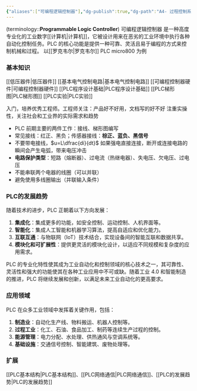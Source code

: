 ```yaml
---
{"aliases":["可编程逻辑控制器"],"dg-publish":true,"dg-path":"A4- 过程控制系统/PLC/PLC.md","permalink":"/A4- 过程控制系统/PLC/PLC/","dgPassFrontmatter":true,"noteIcon":"","created":"2024-10-03T15:41:38.000+08:00","updated":"2025-09-03T10:11:51.000+08:00"}
---
```


 
(terminology::**Programmable Logic Controller**)  可编程逻辑控制器
是一种高度专业化的工业数字[[计算机\|计算机]]，它被设计用来在恶劣的工业环境中执行各种自动化控制任务。PLC 的核心功能是提供一种可靠、灵活且易于编程的方式来控制机械和过程。
以[[罗克韦尔\|罗克韦尔]] PLC  micro800 为例

### 基本知识
[[低压器件\|低压器件]]
[[基本电气控制电路\|基本电气控制电路]]
[[可编程控制器硬件\|可编程控制器硬件]]
[[PLC程序设计基础\|PLC程序设计基础]]
[[PLC梯形图\|PLC梯形图]]
[[PLC实验\|PLC实验]]

入门，培养优秀工程师。工程师关注：产品好不好用，文档写的好不好
注重实操性，关注社会和工业界的实际需求和趋势
- PLC 前期主要的两件工作：接线、梯形图编写
- 常见接线：红正、黑负；传感器接线：**棕正、蓝负、黑信号**
- 不要带电接线，$u=L\dfrac{di}{dt}$ 如果强电直接连接，断开或连接电路的瞬间会产生电弧，带来电压冲击
- **电路保护类型**：短路（熔断器）、过电流（热继电器）、失电压、欠电压、过电压
- 不能串联两个电器的线圈（可以并联）
- 避免使用多线圈输出（并联输入条件）

### PLC的发展趋势
随着技术的进步，PLC 正朝着以下方向发展：
1. **集成化**：集成更多的功能，如安全控制、运动控制、人机界面等。
2. **智能化**：集成人工智能和机器学习算法，提高自适应和优化能力。
3. **互联互通**：与物联网（IoT）技术结合，实现设备间的智能互联和数据共享。
4. **模块化和可扩展性**：提供更灵活的模块化设计，以适应不同规模和复杂度的应用需求。

PLC 的专业化特性使其成为工业自动化和控制领域的核心技术之一，其可靠性、灵活性和强大的功能使其在各种工业应用中不可或缺。随着工业 4.0 和智能制造的推进，PLC 将继续发展和创新，以满足未来工业自动化的更高要求。

### 应用领域
PLC 在众多工业领域中发挥着关键作用，包括：
1. **制造业**：自动化生产线、物料搬运、机器人控制等。
2. **过程工业**：化工、石油、食品加工、制药等连续生产过程的控制。
3. **能源管理**：电力分配、水处理、供热通风与空调系统等。
4. **基础设施**：交通信号控制、智能建筑、废物处理等。

### 扩展
[[PLC基本结构\|PLC基本结构]]、[[PLC网络通信\|PLC网络通信]]、[[PLC的发展趋势\|PLC的发展趋势]]

